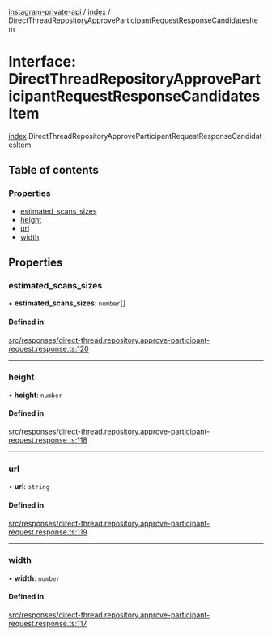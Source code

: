 [instagram-private-api](../../README.md) / [index](../../modules/index.md) / DirectThreadRepositoryApproveParticipantRequestResponseCandidatesItem

# Interface: DirectThreadRepositoryApproveParticipantRequestResponseCandidatesItem

[index](../../modules/index.md).DirectThreadRepositoryApproveParticipantRequestResponseCandidatesItem

## Table of contents

### Properties

- [estimated\_scans\_sizes](DirectThreadRepositoryApproveParticipantRequestResponseCandidatesItem.md#estimated_scans_sizes)
- [height](DirectThreadRepositoryApproveParticipantRequestResponseCandidatesItem.md#height)
- [url](DirectThreadRepositoryApproveParticipantRequestResponseCandidatesItem.md#url)
- [width](DirectThreadRepositoryApproveParticipantRequestResponseCandidatesItem.md#width)

## Properties

### estimated\_scans\_sizes

• **estimated\_scans\_sizes**: `number`[]

#### Defined in

[src/responses/direct-thread.repository.approve-participant-request.response.ts:120](https://github.com/Nerixyz/instagram-private-api/blob/0e0721c/src/responses/direct-thread.repository.approve-participant-request.response.ts#L120)

___

### height

• **height**: `number`

#### Defined in

[src/responses/direct-thread.repository.approve-participant-request.response.ts:118](https://github.com/Nerixyz/instagram-private-api/blob/0e0721c/src/responses/direct-thread.repository.approve-participant-request.response.ts#L118)

___

### url

• **url**: `string`

#### Defined in

[src/responses/direct-thread.repository.approve-participant-request.response.ts:119](https://github.com/Nerixyz/instagram-private-api/blob/0e0721c/src/responses/direct-thread.repository.approve-participant-request.response.ts#L119)

___

### width

• **width**: `number`

#### Defined in

[src/responses/direct-thread.repository.approve-participant-request.response.ts:117](https://github.com/Nerixyz/instagram-private-api/blob/0e0721c/src/responses/direct-thread.repository.approve-participant-request.response.ts#L117)
